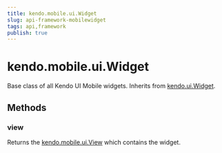 ```yaml
---
title: kendo.mobile.ui.Widget
slug: api-framework-mobilewidget
tags: api,framework
publish: true
---
```


# kendo.mobile.ui.Widget

Base class of all Kendo UI Mobile widgets. Inherits from [kendo.ui.Widget](/api/framework/observable).

## Methods

### view

Returns the [kendo.mobile.ui.View](/api/mobile/view) which contains the widget.
